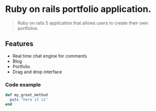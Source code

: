 # Ruby on rails portfolio application.

> Ruby on rails 5 application that allows users to create their own portfolios.

## Features

- Real time chat engine for comments
- Blog
- Portfolio
- Drag and drop interface

### Code example 

```ruby
def my_great_method
  puts "here it is"
end
```